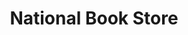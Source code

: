---
title: "National Book Store"
url: /manila/national-book-store-a-villegas-street/
shop: books
---